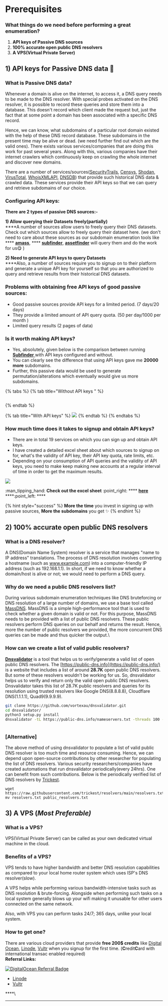 # Prerequisites

### What things do we need before performing a great enumeration?

1. **API keys of Passive DNS sources**
2. **100% accurate open public DNS resolvers**
3. **A VPS(Virtual Private Server)**



## 1) API keys for Passive DNS data :key:&#x20;

### What is Passive DNS data?

Whenever a domain is alive on the internet, to access it, a DNS query needs to be made to the DNS resolver. With special probes activated on the DNS resolver, it is possible to record these queries and store them into a database. This doesn't record which client made the request but, just the fact that at some point a domain has been associated with a specific DNS record.

Hence, we can know, what subdomains of a particular root domain existed with the help of these DNS record database. These subdomains in the present time may be alive or dead. (we need further find out which are the valid ones). There exists various services/companies that are doing this work for past several years. Along with this, various companies have their internet crawlers which continuously keep on crawling the whole internet and discover new domains.

There are a number of services/sources([SecurityTrails](https://securitytrails.com/), [Censys](https://censys.io/), [Shodan](https://www.shodan.io/), [VirusTotal](https://www.virustotal.com/), [WhoisXMLAPI](https://www.whoisxmlapi.com/), [DNSDB](https://www.farsightsecurity.com/tools/dnsdb-scout/)) that provide such historical DNS data & crawled data. These services provide their API keys so that we can query and retrieve subdomains of our choice.

### Configuring API keys:&#x20;

**There are 2 types of passive DNS sources:-**

**1) Allow querying their Datasets freely(partially)**\
****A number of sources allow users to freely query their DNS datasets. Check out which sources allow to freely query their dataset here. (we don't need to care about these sources as our subdomain enumeration tools like **** [**amass**](https://github.com/OWASP/Amass), **** [**subfinder**](https://github.com/projectdiscovery/subfinder), [**assetfinder**](https://github.com/tomnomnom/assetfinder) will query them and do the work for us:yum: )

**2) Need to generate API keys to query Datasets**\
****Also, a number of sources require you to signup on to their platform and generate a unique API key for yourself so that you are authorized to query and retrieve results from their historical DNS datasets.

### Problems with obtaining free API keys of good passive sources:

* Good passive sources provide API keys for a limited period. (7 days/20 days)
* They provide a limited amount of API query quota. (50 per day/1000 per month )
* Limited query results (2 pages of data)

### Is it worth making API keys?

* Yes, absolutely, given below is the comparison between running [**Subfinder** ](https://github.com/projectdiscovery/subfinder)with API keys configured and without.
* You can clearly see the difference that using API keys gave me **20000 more** subdomains.
* Further, this passive data would be used to generate permutation/alterations which eventually would give us more subdomains.

{% tabs %}
{% tab title="Without API keys " %}
<figure><img src="../.gitbook/assets/subfinder without.png" alt=""><figcaption></figcaption></figure>
{% endtab %}

{% tab title="With API keys" %}
![](../.gitbook/assets/subfinderconfig.png)
{% endtab %}
{% endtabs %}

### How much time does it takes to signup and obtain API keys?

* There are in total 19 services on which you can sign up and obtain API keys.
* I have created a detailed excel sheet about which sources to signup on for, what's the validity of API key, their API key quota, rate limits, etc.
* Depending on your consumption of API queries and the validity of API keys, you need to make keep making new accounts at a regular interval of time in order to get the maximum results.

![](../.gitbook/assets/excelsheet.png)

:man\_tipping\_hand: **Check out the excel sheet** :point\_right: **** [**here** ](https://docs.google.com/spreadsheets/d/1w75gcdytSRtZqGHMo852x2ffl8CC4FhxmHzR0gvII-Y/edit?usp=sharing)****:point\_left: ****&#x20;

{% hint style="success" %}
**More the time** you invest in signing up with passive sources, **More the subdomains** you get ✨
{% endhint %}

##

## 2) 100% accurate open public DNS resolvers

### What is a DNS resolver?

A DNS(Domain Name System) resolver is a service that manages "name to IP address" translations. The process of DNS resolution involves converting a hostname (such as www.example.com) into a computer-friendly IP address (such as 192.168.1.1). In short, if we need to know whether a domain/host is alive or not; we would need to perform a DNS query.

### Why do we need a public DNS resolvers list?

During various subdomain enumeration techniques like DNS bruteforcing or DNS resolution of a large number of domains, we use a base tool called [MassDNS](https://github.com/blechschmidt/massdns). MassDNS is a simple high-performance tool that is used to check whether a given domain is valid or not. For this purpose, MassDNS needs to be provided with a list of public DNS resolvers. These public resolvers perform DNS queries on our behalf and returns the result. Hence, more the number of public resolvers we provided, the more concurrent DNS queries can be made and thus quicker the output.\


### How can we create a list of valid public resolvers?

[**Dnsvalidator**](https://github.com/vortexau/dnsvalidator) is a tool that helps us to verify/generate a valid list of open public DNS resolvers. The [https://public-dns.info](https://public-dns.info/) is a website that includes a list of around **28.7K** open public DNS resolvers. But some of these resolvers wouldn't be working for us. So, dnsvalidator helps us to verify and return only the valid open public DNS resolvers. Dnsvalidator takes this list of 28.7K public resolvers and queries for its resolution using trusted resolvers like Google DNS(8.8.8.8), Cloudflare DNS(1.1.1.1), Quad9(9.9.9.9).

```bash
git clone https://github.com/vortexau/dnsvalidator.git
cd dnsvalidator/
python3 setup.py install
dnsvalidator -tL https://public-dns.info/nameservers.txt -threads 100 -o resolvers.txt
```

<figure><img src="../.gitbook/assets/dnvalidator.png" alt=""><figcaption></figcaption></figure>

### \[Alternative]

The above method of using dnsvalidator to populate a list of valid public DNS resolver is too much time and resource consuming. Hence, we can depend upon open-source contributions by other researcher for populating the list of DNS resolvers. Various security researchers/companies have created automations that run dnsvalidator periodically(every 24hrs). One can benefit from such contributions. Below is the periodically verified list of DNS resolvers by [Trickest](https://trickest.com/).

```
wget https://raw.githubusercontent.com/trickest/resolvers/main/resolvers.txt
mv resolvers.txt public_resolvers.txt
```

##

## 3) A VPS (_Most Preferable)_

### What is a VPS?

VPS(Virtual Private Server) can be called as your own dedicated virtual machine in the cloud.&#x20;

### Benefits of a VPS?

VPS tends to have higher bandwidth and better DNS resolution capabilities as compared to your local home router system which uses ISP's DNS resolver(slow).

A VPS helps while performing various bandwidth-intensive tasks such as DNS resolution & brute-forcing. Alongside when performing such tasks on a local system generally blows up your wifi making it unusable for other users connected on the same network.

Also, with VPS you can perform tasks 24/7; 365 days, unlike your local system.

### How to get one?

There are various cloud providers that provide **free 200$ credits** like [Digital Ocean](https://www.digitalocean.com/), [Linode](https://www.linode.com/), [Vultr](https://www.vultr.com/) when you signup for the first time. (**C**redit**C**ard with international transac enabled required)\
**Referral Links:**

[![DigitalOcean Referral Badge](https://web-platforms.sfo2.digitaloceanspaces.com/WWW/Badge%203.svg)](https://www.digitalocean.com/?refcode=9961f826b4d3\&utm\_campaign=Referral\_Invite\&utm\_medium=Referral\_Program\&utm\_source=badge)

* [Linode](https://www.linode.com/?r=3e95d563ede9af9901189e9476917c9338b7108f)
* [Vultr](https://www.vultr.com/?ref=8905902)

****\
****



